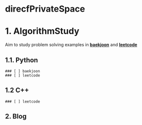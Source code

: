 # direcfPrivateSpace
# 1. AlgorithmStudy
Aim to study problem solving examples in [**baekjoon**](https://www.acmicpc.net/) and [**leetcode**](https://leetcode.com/)

## 1.1. Python
```
### [ ] baekjoon
### [ ] leetcode
```

## 1.2 C++
```
### [ ] leetcode
```

## 2. Blog
